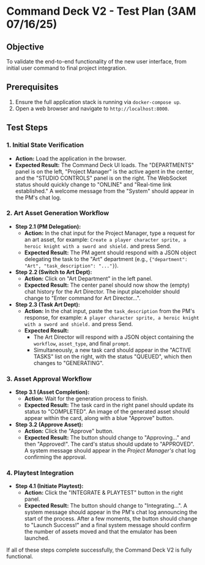# Command Deck V2 - Test Plan (3AM 07/16/25)

## Objective
To validate the end-to-end functionality of the new user interface, from initial user command to final project integration.

## Prerequisites
1.  Ensure the full application stack is running via `docker-compose up`.
2.  Open a web browser and navigate to `http://localhost:8000`.

## Test Steps

### 1. Initial State Verification
*   **Action:** Load the application in the browser.
*   **Expected Result:** The Command Deck UI loads. The "DEPARTMENTS" panel is on the left, "Project Manager" is the active agent in the center, and the "STUDIO CONTROLS" panel is on the right. The WebSocket status should quickly change to "ONLINE" and "Real-time link established." A welcome message from the "System" should appear in the PM's chat log.

### 2. Art Asset Generation Workflow
*   **Step 2.1 (PM Delegation):**
    *   **Action:** In the chat input for the Project Manager, type a request for an art asset, for example: `Create a player character sprite, a heroic knight with a sword and shield.` and press Send.
    *   **Expected Result:** The PM agent should respond with a JSON object delegating the task to the "Art" department (e.g., `{"department": "Art", "task_description": "..."}`).
*   **Step 2.2 (Switch to Art Dept):**
    *   **Action:** Click on "Art Department" in the left panel.
    *   **Expected Result:** The center panel should now show the (empty) chat history for the Art Director. The input placeholder should change to "Enter command for Art Director...".
*   **Step 2.3 (Task Art Dept):**
    *   **Action:** In the chat input, paste the `task_description` from the PM's response, for example: `A player character sprite, a heroic knight with a sword and shield.` and press Send.
    *   **Expected Result:**
        *   The Art Director will respond with a JSON object containing the `workflow`, `asset_type`, and final `prompt`.
        *   Simultaneously, a new task card should appear in the "ACTIVE TASKS" list on the right, with the status "QUEUED", which then changes to "GENERATING".

### 3. Asset Approval Workflow
*   **Step 3.1 (Asset Completion):**
    *   **Action:** Wait for the generation process to finish.
    *   **Expected Result:** The task card in the right panel should update its status to "COMPLETED". An image of the generated asset should appear within the card, along with a blue "Approve" button.
*   **Step 3.2 (Approve Asset):**
    *   **Action:** Click the "Approve" button.
    *   **Expected Result:** The button should change to "Approving..." and then "Approved!". The card's status should update to "APPROVED". A system message should appear in the *Project Manager's* chat log confirming the approval.

### 4. Playtest Integration
*   **Step 4.1 (Initiate Playtest):**
    *   **Action:** Click the "INTEGRATE & PLAYTEST" button in the right panel.
    *   **Expected Result:** The button should change to "Integrating...". A system message should appear in the PM's chat log announcing the start of the process. After a few moments, the button should change to "Launch Success!" and a final system message should confirm the number of assets moved and that the emulator has been launched.

If all of these steps complete successfully, the Command Deck V2 is fully functional.
